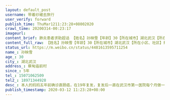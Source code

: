 ```yaml
---
layout: default_post
username: 带着纱裙去旅行
user_verify: forward
publish_time: ThuMar1211:23:28+08002020
crawl_time: 20200314-00:23:17
imageurl: 
content_brief: 肺炎患者求助超话 【姓名】孙映雪【年龄】30【所在城市】湖北武汉【所在小区、社区】蔡甸庙前村【患病时间】5年【联系方式】●●●【其他紧急联系人】●●●【病情描述】本人的妈妈五年前确诊直肠癌，在19年复发，复发后一直在武汉市第一医院每个月做一个疗程化疗，因为疫情原因 ...全文
content_full_raw: 【姓名】孙映雪【年龄】30【所在城市】湖北武汉【所在小区、社区】蔡甸庙前村【患病时间】5年【联系方式】●●●【其他紧急联系人】●●●【病情描述】本人的妈妈五年前确诊直肠癌，在19年复发，复发后一直在武汉市第一医院每个月做一个疗程化疗，因为疫情原因已经两个月没有去，现在腰痛腿痛，已经无法站立行走，食欲明显不加，身体明显消瘦，我真的怕我妈妈身体支撑不住了，现在医院也不接收，现在我和我妈妈也不在同一个市区，也不能在身边照顾，我妈妈一个人在蔡甸区，我在青山区，我要去蔡甸区，蔡甸区乡政府要我所在青山区开具健康证明，但是青山区这边的社区表示无法开具此证明，健康码就可以了，现在我真的非常急，如果不能住院，我希望我能在妈妈身边照顾，真的感觉叫天天不应，叫地地不灵，哭都哭不出来了。武汉
status_url: https://m.weibo.cn/status/4481613595711254
name_: 孙映雪
age_: 30
city_: 湖北武汉
address_: 蔡甸庙前村
since_: 5年
tel_: 15071062509
tel2_: 18971344928
desc_: 本人的妈妈五年前确诊直肠癌，在19年复发，复发后一直在武汉市第一医院每个月做一个疗程化疗，因为疫情原因已经两个月没有去，现在腰痛腿痛，已经无法站立行走，食欲明显不加，身体明显消瘦，我真的怕我妈妈身体支撑不住了，现在医院也不接收，现在我和我妈妈也不在同一个市区，也不能在身边照顾，我妈妈一个人在蔡甸区，我在青山区，我要去蔡甸区，蔡甸区乡政府要我所在青山区开具健康证明，但是青山区这边的社区表示无法开具此证明，健康码就可以了，现在我真的非常急，如果不能住院，我希望我能在妈妈身边照顾，真的感觉叫天天不应，叫地地不灵，哭都哭不出来了。武汉
publish_timestamp: 2020-03-12 11:23:28+08:00
---
```

